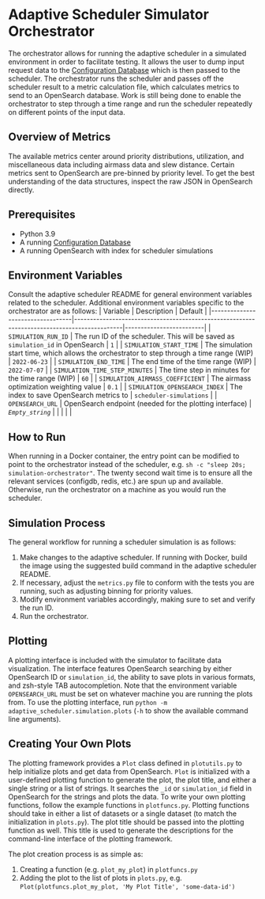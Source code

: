 # Adaptive Scheduler Simulator Orchestrator

The orchestrator allows for running the adaptive scheduler in a simulated environment in order to facilitate testing.
It allows the user to dump input request data to the [Configuration Database](https://github.com/observatorycontrolsystem/configdb)
which is then passed to the scheduler. The orchestrator runs the scheduler and passes off the scheduler result to a
metric calculation file, which calculates metrics to send to an OpenSearch database. Work is still being done to enable the
orchestrator to step through a time range and run the scheduler repeatedly on different points of the input data.

## Overview of Metrics
The available metrics center around priority distributions, utilization, and miscellaneous data including airmass data
and slew distance. Certain metrics sent to OpenSearch are pre-binned by priority level. To get the best understanding of
the data structures, inspect the raw JSON in OpenSearch directly.

## Prerequisites
* Python 3.9
* A running [Configuration Database](https://github.com/observatorycontrolsystem/configdb)
* A running OpenSearch with index for scheduler simulations

## Environment Variables
Consult the adaptive scheduler README for general environment variables related to the scheduler. Additional environment
variables specific to the orchestrator are as follows:
| Variable                         | Description                                                                                 | Default                 |
|----------------------------------|---------------------------------------------------------------------------------------------|-------------------------|
| `SIMULATION_RUN_ID`              | The run ID of the scheduler. This will be saved as `simulation_id` in OpenSearch            | `1`                     |
| `SIMULATION_START_TIME`          | The simulation start time, which allows the orchestrator to step through a time range (WIP) | `2022-06-23`            |
| `SIMULATION_END_TIME`            | The end time of the time range (WIP)                                                        | `2022-07-07`            |
| `SIMULATION_TIME_STEP_MINUTES`   | The time step in minutes for the time range (WIP)                                           | `60`                    |
| `SIMULATION_AIRMASS_COEFFICIENT` | The airmass optimization weighting value                                                    | `0.1`                   |
| `SIMULATION_OPENSEARCH_INDEX`    | The index to save OpenSearch metrics to                                                     | `scheduler-simulations` |
| `OPENSEARCH_URL`                 | OpenSearch endpoint (needed for the plotting interface)                                     | _`Empty_string`_        |
|                                  |                                                                                             |                         |

## How to Run
When running in a Docker container, the entry point can be modified to point to the orchestrator instead of the scheduler,
e.g. `sh -c "sleep 20s; simulation-orchestrator"`. The twenty second wait time is to ensure all the relevant services (configdb, redis, etc.) are
spun up and available. Otherwise, run the orchestrator on a machine as you would run the scheduler. 

## Simulation Process
The general workflow for running a scheduler simulation is as follows:
1. Make changes to the adaptive scheduler. If running with Docker, build the image using the suggested build command in the adaptive scheduler README.
2. If necessary, adjust the `metrics.py` file to conform with the tests you are running, such as adjusting binning for priority values.
3. Modify environment variables accordingly, making sure to set and verify the run ID.
4. Run the orchestrator.

## Plotting
A plotting interface is included with the simulator to facilitate data visualization. The interface features OpenSearch searching by
either OpenSearch ID or `simulation_id`, the ability to save plots in various formats, and zsh-style TAB autocompletion. 
Note that the environment variable `OPENSEARCH_URL` must be set on whatever machine you are running the plots from.
To use the plotting interface, run `python -m adaptive_scheduler.simulation.plots`
(`-h` to show the available command line arguments).

## Creating Your Own Plots
The plotting framework provides a `Plot` class defined in `plotutils.py` to help initialize plots and get data from OpenSearch. 
`Plot` is initialized with a user-defined plotting function to generate the plot, the plot title, and either a single string or a list
of strings. It searches the `_id` or `simulation_id` field in OpenSearch for the strings and plots the data. To write your own plotting
functions, follow the example functions in `plotfuncs.py`. Plotting functions should take in either a list of datasets
or a single dataset (to match the initialization in `plots.py`). The plot title should be passed into the plotting function as well. 
This title is used to generate the descriptions for the command-line interface of the plotting framework.

The plot creation process is as simple as:
1. Creating a function (e.g. `plot_my_plot`) in `plotfuncs.py`
2. Adding the plot to the list of plots in `plots.py`, e.g. `Plot(plotfuncs.plot_my_plot, 'My Plot Title', 'some-data-id')`
